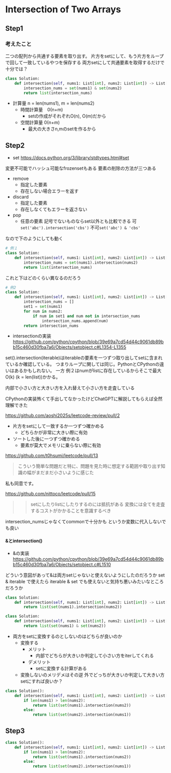 # Intersection of Two Arrays

## Step1

### 考えたこと

二つの配列から共通する要素を取り出す。
片方をsetにして、もう片方をループで回して一致しているやつを保存する
両方setにして共通要素を取得するだけで十分では？

```python
class Solution:
    def intersection(self, nums1: List[int], nums2: List[int]) -> List[int]:
        intersection_nums = set(nums1) & set(nums2)
        return list(intersection_nums)
```

- 計算量 n = len(nums1), m = len(nums2)
	- 時間計算量　0(n+m)
		- setの作成がそれぞれO(n), O(m)だから
	- 空間計算量 0(n+m)
		- 最大の大きさn,mのsetを作るから
## Step2

- set
<https://docs.python.org/3/library/stdtypes.html#set>

変更不可能でハッシュ可能なfrozensetもある
要素の削除の方法が三つある
- remove
	- 指定した要素
	- 存在しない場合エラーを返す
- discard
	- 指定した要素
	- 存在しなくてもエラーを返さない
- pop
	- 任意の要素
記号でないものならset以外とも比較できる
可`set('abc').intersection('cbs')`
不可`set('abc') & 'cbs'`

なので下のようにしても動く

```python
# 例１
class Solution:
    def intersection(self, nums1: List[int], nums2: List[int]) -> List[int]:
        intersection_nums = set(nums1).intersection(nums2)
        return list(intersection_nums)
```

これと下はどのくらい異なるのだろう

```python
# 例2
class Solution:
    def intersection(self, nums1: List[int], nums2: List[int]) -> List[int]:
        intersection_nums = []
        set1 = set(nums1)
        for num in nums2:
            if num in set1 and num not in intersection_nums
                intersection_nums.append(num)
        return intersection_nums
```

- intersectionの実装
<https://github.com/python/cpython/blob/39e69a7cd54d44c9061db89bb15c460d30fba7a6/Objects/setobject.c#L1354-L1355>

set().intersection(iterable)はiterableの要素を一つずつ取り出してsetに含まれているか確認している。
つまりループに関しては同じ。PythonとCPythonの違いはあるかもしれない。
一方 例２はnumがlistに存在しているからそこで最大O(k) (k = len(list))かかる。

内部で小さい方と大きい方を入れ替えて小さい方を走査している

CPythonの実装怖くて手出してなかったけどChatGPTに解説してもらえば全然理解できた

<https://github.com/aoshi2025s/leetcode-review/pull/2>

- 片方をsetにして一致するか一つずつ確かめる
	- どちらかが非常に大きい際に有効
- ソートした後に一つずつ確かめる
	- 要素が莫大でメモリに乗らない際に有効

<https://github.com/t0hsumi/leetcode/pull/13>

>こういう簡単な問題だと特に、問題を見た時に想定する範囲や取り出す知識の幅がまだまだ小さいように感じた

私も同意です。

<https://github.com/nittoco/leetcode/pull/15>

>>setにしたりlistにしたりするのには抵抗がある
>変換には全てを走査するコストがかかることを意識するべき

intersection_numsじゃなくてcommonで十分かも
というか変数に代入しないでも良い

#### &とintersection()
- &の実装
<https://github.com/python/cpython/blob/39e69a7cd54d44c9061db89bb15c460d30fba7a6/Objects/setobject.c#L1510>

どういう意図があって&は両方setじゃないと使えないようにしたのだろうか
set & iterable で使えたら iterable & set でも使えないと気持ち悪いみたいなところだろうか

```python
class Solution:
    def intersection(self, nums1: List[int], nums2: List[int]) -> List[int]:
        return list(set(nums1).intersection(nums2))

class Solution:
    def intersection(self, nums1: List[int], nums2: List[int]) -> List[int]:
        return list(set(nums1) & set(nums2))
```

- 両方をsetに変換するのとしないのはどちらが良いのか
	- 変換する
		- メリット
			- 内部でどちらが大きいか判定して小さい方をiterしてくれる
		- デメリット
			- setに変換する計算がある
	- 変換しないのメリデメはその逆
外でどっちが大きいか判定して大きい方setにすれば良いか？

```python
class Solution():
    def intersection(self, nums1: List[int], nums2: List[int]) -> List[int]:
        if len(nums1) > len(nums2):
            return list(set(nums1).intersection(nums2))
        else:
            return list(set(nums2).intersection(nums1))
```

## Step3

```python
class Solution():
    def intersection(self, nums1: List[int], nums2: List[int]) -> List[int]:
        if len(nums1) > len(nums2):
            return list(set(nums1).intersection(nums2))
        else:
            return list(set(nums2).intersection(nums1))
```
